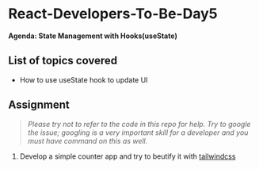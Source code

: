 # React-Developers-To-Be-Day5
**Agenda: State Management with Hooks(useState)**
## List of topics covered
* How to use useState hook to update UI

## Assignment
> *Please try not to refer to the code in this repo for help. Try to google the issue; googling is a very important skill for a developer and you must have command on this as well.*
1. Develop a simple counter app and try to beutify it with [tailwindcss](https://tailwindcss.com)

